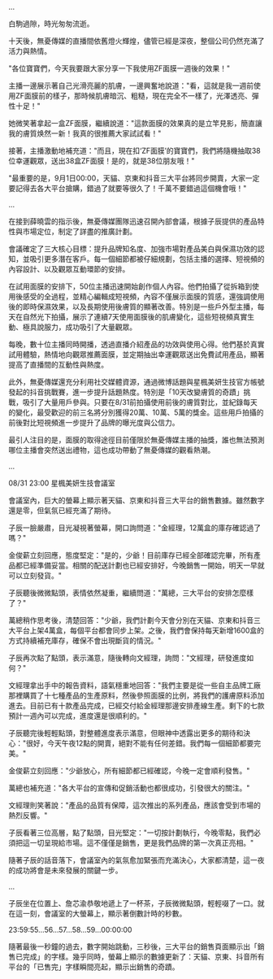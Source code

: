 ...

白駒過隙，時光匆匆流逝。

十天後，無憂傳媒的直播間依舊燈火輝煌，儘管已經是深夜，整個公司仍然充滿了活力與熱情。

"各位寶寶們，今天我要跟大家分享一下我使用ZF面膜一週後的效果！"

主播一邊展示著自己光滑亮麗的肌膚，一邊興奮地說道："看，這就是我一週前使用ZF面膜前的樣子，那時候肌膚暗沉、粗糙，現在完全不一樣了，光澤透亮、彈性十足！"

她微笑著拿起一盒ZF面膜，繼續說道："這款面膜的效果真的是立竿見影，簡直讓我的膚質焕然一新！我真的很推薦大家試試看！"

接著，主播激動地補充道："而且，現在扣‘ZF面膜’的寶寶們，我們將隨機抽取38位幸運觀眾，送出38盒ZF面膜！是的，就是38位朋友哦！"

"最重要的是，9月1日00:00，天貓、京東和抖音三大平台將同步開賣，大家一定要記得去各大平台搶購，錯過了就要等很久了！千萬不要錯過這個機會哦！"

...

在接到薛曉雲的指示後，無憂傳媒團隊迅速召開內部會議，根據子辰提供的產品特性與市場定位，制定了詳盡的推廣計劃。

會議確定了三大核心目標：提升品牌知名度、加強市場對產品美白與保濕功效的認知，並吸引更多潛在客戶。每一個細節都被仔細規劃，包括主播的選擇、短視頻的內容設計、以及觀眾互動環節的安排。

在試用面膜的安排下，50位主播迅速開始創作個人內容。他們拍攝了從拆箱到使用後感受的全過程，並精心編輯成短視頻，內容不僅展示面膜的質感，還強調使用後的即時保濕效果，以及長期使用後膚質的顯著改善。特別是一些戶外型主播，每天在自然光下拍攝，展示了連續7天使用面膜後的肌膚變化，這些短視頻真實生動、極具說服力，成功吸引了大量觀眾。

每晚，數十位主播同時開播，透過直播介紹產品的功效與使用心得。他們基於真實試用體驗，熱情地向觀眾推薦面膜，並定期抽出幸運觀眾送出免費試用產品，顯著提高了直播間的互動性與熱度。

此外，無憂傳媒還充分利用社交媒體資源，通過微博話題與星楓美妍生技官方帳號發起的抖音挑戰賽，進一步提升話題熱度。特別是「10天改變膚質的奇蹟」挑戰，吸引了大量用戶參與。只要在8/31前拍攝使用前後的膚質對比，並紀錄每天的變化，最受歡迎的前三名將分別獲得20萬、10萬、5萬的獎金。這些用戶拍攝的前後對比短視頻進一步提升了品牌的曝光度與公信力。

最引人注目的是，面膜的取得途徑目前僅限於無憂傳媒主播的抽獎，誰也無法預測哪位主播會突然送出禮物，這也成功帶動了無憂傳媒的觀看熱潮。

...


08/31 23:00 星楓美妍生技會議室

會議室內，巨大的螢幕上顯示著天貓、京東和抖音三大平台的銷售數據。雖然數字還是零，但氣氛已經充滿了期待。

子辰一臉嚴肅，目光凝視著螢幕，開口詢問道："金經理，12萬盒的庫存確認過了嗎？"

金俊薪立刻回應，態度堅定："是的，少爺！目前庫存已經全部確認完畢，所有產品都已經準備妥當。相關的配送計劃也已經安排好，今晚銷售一開始，明天一早就可以立刻發貨。"

子辰聽後微微點頭，表情依然凝重，繼續問道："萬總，三大平台的安排怎麼樣了？"

萬總稍作思考後，清楚回答："少爺，我們計劃今天會分別在天貓、京東和抖音三大平台上架4萬盒，每個平台都會同步上架。之後，我們會保持每天新增1600盒的方式持續補充庫存，確保不會出現斷貨的情況。"

子辰再次點了點頭，表示滿意，隨後轉向文經理，詢問："文經理，研發進度如何？"

文經理拿出手中的報告資料，語氣穩重地回答："我們主要是從一些自主品牌工廠那裡購買了十七種產品的生產原料，然後參照面膜的比例，將我們的護膚原料添加進去。目前已有十款產品完成，已經交付給金經理那邊安排產線生產。剩下的七款預計一週內可以完成，進度還是很順利的。"

子辰聽完後輕輕點頭，對整體進度表示滿意，但眼神中透露出更多的期待和決心："很好，今天午夜12點的開賣，絕對不能有任何差錯。我們每一個細節都要完美。"

金俊薪立刻回應："少爺放心，所有細節都已經確認，今晚一定會順利發售。"

萬總也補充道："各大平台的宣傳和促銷活動也都很成功，引發很大的關注。"

文經理則笑著說："產品的品質有保障，這次推出的系列產品，應該會受到市場的熱烈反響。"

子辰看著三位高層，點了點頭，目光堅定："一切按計劃執行，今晚零點，我們必須把這一切呈現給市場。這不僅僅是銷售，更是我們品牌的第一次真正亮相。"

隨著子辰的話音落下，會議室內的氣氛愈加緊張而充滿決心，大家都清楚，這一夜的成功將會是未來發展的關鍵一步。

...

子辰坐在位置上、詹芯渝恭敬地遞上了一杯茶，子辰微微點頭，輕輕啜了一口。就在這一刻，會議室的大螢幕上，顯示著倒數計時的秒數。

23:59:55…56…57…58…59…00:00:00

隨著最後一秒鐘的過去，數字開始跳動，三秒後，三大平台的銷售頁面顯示出「銷售已完成」的字樣。幾乎同時，螢幕上顯示的數據更新了：天貓、京東、抖音所有平台的「已售完」字樣瞬間亮起，顯示出銷售的奇蹟。